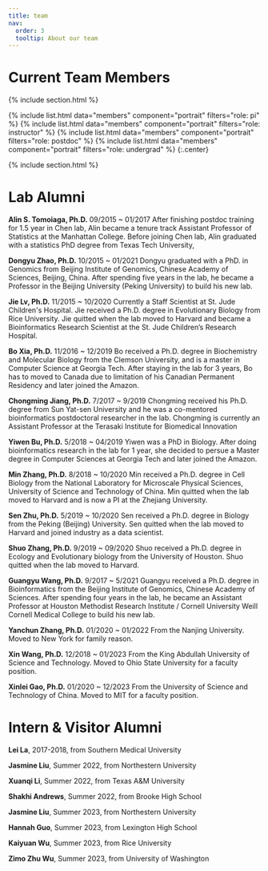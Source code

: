```yaml
---
title: team
nav:
  order: 3
  tooltip: About our team
---
```


# <i class="fas fa-users"></i>Current Team Members

{% include section.html %}

{%
  include list.html
  data="members"
  component="portrait"
  filters="role: pi"
%}
{%
  include list.html
  data="members"
  component="portrait"
  filters="role: instructor"
%}
{%
  include list.html
  data="members"
  component="portrait"
  filters="role: postdoc"
%}
{%
  include list.html
  data="members"
  component="portrait"
  filters="role: undergrad"
%}
{:.center}


{% include section.html %}

# <i class="fas fa-users"></i>Lab Alumni

**Alin S. Tomoiaga, Ph.D.**
09/2015 ~ 01/2017 
After finishing postdoc training for 1.5 year in Chen lab, Alin became a tenure track Assistant Professor of Statistics at the Manhattan College. Before joining Chen lab, Alin graduated with a statistics PhD degree from Texas Tech University,

**Dongyu Zhao, Ph.D.**
10/2015 ~ 01/2021 
Dongyu graduated with a PhD. in Genomics from Beijing Institute of Genomics, Chinese Academy of Sciences, Beijing, China. After spending five years in the lab, he became a Professor in the Beijing University (Peking University) to build his new lab.

**Jie Lv, Ph.D.**
11/2015 ~ 10/2020 
Currently a Staff Scientist at St. Jude Children's Hospital. Jie received a Ph.D. degree in Evolutionary Biology from Rice University. Jie quitted when the lab moved to Harvard and became a Bioinformatics Research Scientist at the St. Jude Children’s Research Hospital.

**Bo Xia, Ph.D.**
11/2016 ~ 12/2019 
Bo received a Ph.D. degree in Biochemistry and Molecular Biology from the Clemson University, and is a master in Computer Science at Georgia Tech. After staying in the lab for 3 years, Bo has to moved to Canada due to limitation of his Canadian Permanent Residency and later joined the Amazon.

**Chongming Jiang, Ph.D.**
7/2017 ~ 9/2019 
Chongming received his Ph.D. degree from Sun Yat-sen University and he was a co-mentored bioinformatics postdoctoral researcher in the lab. Chongming is currently an Assistant Professor at the Terasaki Institute for Biomedical Innovation

**Yiwen Bu, Ph.D.**
5/2018 ~ 04/2019 
Yiwen was a PhD in Biology. After doing bioinformatics research in the lab for 1 year, she decided to persue a Master degree in Computer Sciences at Georgia Tech and later joined the Amazon.

**Min Zhang, Ph.D.**
8/2018 ~ 10/2020 
Min received a Ph.D. degree in Cell Biology from the National Laboratory for Microscale Physical Sciences, University of Science and Technology of China. Min quitted when the lab moved to Harvard and is now a PI at the Zhejiang University.

**Sen Zhu, Ph.D.**
5/2019 ~ 10/2020 
Sen received a Ph.D. degree in Biology from the Peking (Beijing) University. Sen quitted when the lab moved to Harvard and joined industry as a data scientist.

**Shuo Zhang, Ph.D.**
9/2019 ~ 09/2020 
Shuo received a Ph.D. degree in Ecology and Evolutionary biology from the University of Houston. Shuo quitted when the lab moved to Harvard.

**Guangyu Wang, Ph.D.**
9/2017 ~ 5/2021 
Guangyu received a Ph.D. degree in Bioinformatics from the Beijing Institute of Genomics, Chinese Academy of Sciences. After spending four years in the lab, he became an Assistant Professor at Houston Methodist Research Institute / Cornell University Weill Cornell Medical College to build his new lab.

**Yanchun Zhang, Ph.D.**
01/2020 ~ 01/2022 
From the Nanjing University. Moved to New York for family reason.

**Xin Wang, Ph.D.**
12/2018 ~ 01/2023
From the King Abdullah University of Science and Technology. Moved to Ohio State University for a faculty position.

**Xinlei Gao, Ph.D.**
01/2020 ~ 12/2023
From the University of Science and Technology of China. Moved to MIT for a faculty position.


# <i class="fas fa-users"></i>Intern & Visitor Alumni

**Lei La**, 2017-2018, from Southern Medical University

**Jasmine Liu**, Summer 2022, from Northestern University

**Xuanqi Li**, Summer 2022, from Texas A&M University

**Shakhi Andrews**, Summer 2022, from Brooke High School

**Jasmine Liu**, Summer 2023, from Northestern University

**Hannah Guo**, Summer 2023, from Lexington High School

**Kaiyuan Wu**, Summer 2023, from Rice University

**Zimo Zhu Wu**, Summer 2023, from University of Washington


